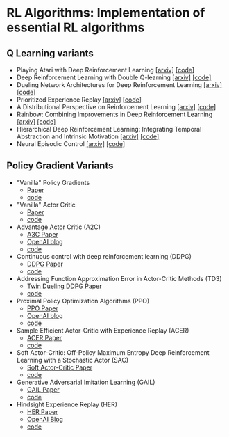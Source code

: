 # RL Algorithms: Implementation of essential RL algorithms
## Q Learning variants 
* Playing Atari with Deep Reinforcement Learning [[arxiv]](https://www.cs.toronto.edu/~vmnih/docs/dqn.pdf) [[code]](https://github.com/kostagiolasn/RL-Algorithms/tree/master/Q-learning/1.%20DQN)
* Deep Reinforcement Learning with Double Q-learning [[arxiv]](https://arxiv.org/abs/1509.06461) [[code]](https://github.com/kostagiolasn/RL-Algorithms/tree/master/Q-learning/2.%20Double%20DQN)
* Dueling Network Architectures for Deep Reinforcement Learning [[arxiv]](https://arxiv.org/abs/1511.06581) [[code]](https://github.com/kostagiolasn/RL-Algorithms/tree/master/Q-learning/3.%20Dueling%20DQN)
* Prioritized Experience Replay [[arxiv]](https://arxiv.org/abs/1511.05952) [[code]](https://github.com/kostagiolasn/RL-Algorithms/tree/master/Q-learning/4.%20Prioritized%20Experience%20Replay)
* A Distributional Perspective on Reinforcement Learning [[arxiv]](https://arxiv.org/pdf/1707.06887.pdf) [[code]](#)
* Rainbow: Combining Improvements in Deep Reinforcement Learning [[arxiv]](https://arxiv.org/abs/1710.02298) [[code]](#)
* Hierarchical Deep Reinforcement Learning: Integrating Temporal Abstraction and Intrinsic Motivation  [[arxiv]](https://arxiv.org/abs/1604.06057) [[code]](#)
* Neural Episodic Control [[arxiv]](https://arxiv.org/pdf/1703.01988.pdf) [[code]](#)

## Policy Gradient Variants
* "Vanilla" Policy Gradients
  - [Paper](https://papers.nips.cc/paper/1713-policy-gradient-methods-for-reinforcement-learning-with-function-approximation.pdf)
  - [code](https://github.com/kostagiolasn/RL-Algorithms/tree/master/Policy%20Gradients/1.%20%22Vanilla%22%20(Monte-Carlo)%20Policy%20Gradients)
* "Vanilla" Actor Critic
  - [Paper](https://papers.nips.cc/paper/1786-actor-critic-algorithms.pdf)
  - [code](https://github.com/kostagiolasn/RL-Algorithms/tree/master/Policy%20Gradients/2.%20%22Vanilla%22%20Actor-Critic)
* Advantage Actor Critic (A2C)
  - [A3C Paper](https://arxiv.org/pdf/1602.01783.pdf) 
  - [OpenAI blog](https://blog.openai.com/baselines-acktr-a2c/#a2canda3c)
  - [code](https://github.com/kostagiolasn/RL-Algorithms/tree/master/Policy%20Gradients/3.%20Advantage%20Actor-Critic%20(A2C))
* Continuous control with deep reinforcement learning (DDPG)
  - [DDPG Paper](https://arxiv.org/abs/1509.02971)
  - [code](#)
* Addressing Function Approximation Error in Actor-Critic Methods (TD3)
  - [Twin Dueling DDPG Paper](https://arxiv.org/abs/1802.09477)
  - [code](#)
* Proximal Policy Optimization Algorithms (PPO)
  - [PPO Paper](https://arxiv.org/abs/1707.06347)
  - [OpenAI blog](https://blog.openai.com/openai-baselines-ppo/)
  - [code](#)
* Sample Efficient Actor-Critic with Experience Replay (ACER)
  - [ACER Paper](https://arxiv.org/abs/1611.01224)
  - [code](#)
* Soft Actor-Critic: Off-Policy Maximum Entropy Deep Reinforcement Learning with a Stochastic Actor (SAC)
  - [Soft Actor-Critic Paper](https://arxiv.org/abs/1801.01290)
  - [code](#)
* Generative Adversarial Imitation Learning (GAIL)
  - [GAIL Paper](https://arxiv.org/abs/1606.03476)
  - [code](#)
* Hindsight Experience Replay (HER)
  - [HER Paper](https://arxiv.org/abs/1707.01495)
  - [OpenAI Blog](https://blog.openai.com/ingredients-for-robotics-research/#understandingher)
  - [code](#)
